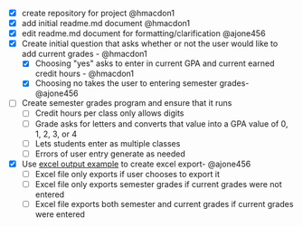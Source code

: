 - [x] create repository for project @hmacdon1
- [x] add initial readme.md document @hmacdon1
- [x] edit readme.md document for formatting/clarification @ajone456
- [x] Create initial question that asks whether or not the user would like to add current grades - @hmacdon1
    - [x] Choosing "yes" asks to enter in current GPA and current earned credit hours - @hmacdon1
    - [x] Choosing no takes the user to entering semester grades- @ajone456
- [ ] Create semester grades program and ensure that it runs
    - [ ] Credit hours per class only allows digits
    - [ ] Grade asks for letters and converts that value into a GPA value of 0, 1, 2, 3, or 4
    - [ ] Lets students enter as multiple classes
    - [ ] Errors of user entry generate as needed
- [x] Use [excel output example](https://datatofish.com/export-dataframe-to-excel/) to create excel export- @ajone456
    - [ ] Excel file only exports if user chooses to export it
    - [ ] Excel file only exports semester grades if current grades were not entered
    - [ ] Excel file exports both semester and current grades if current grades were entered
